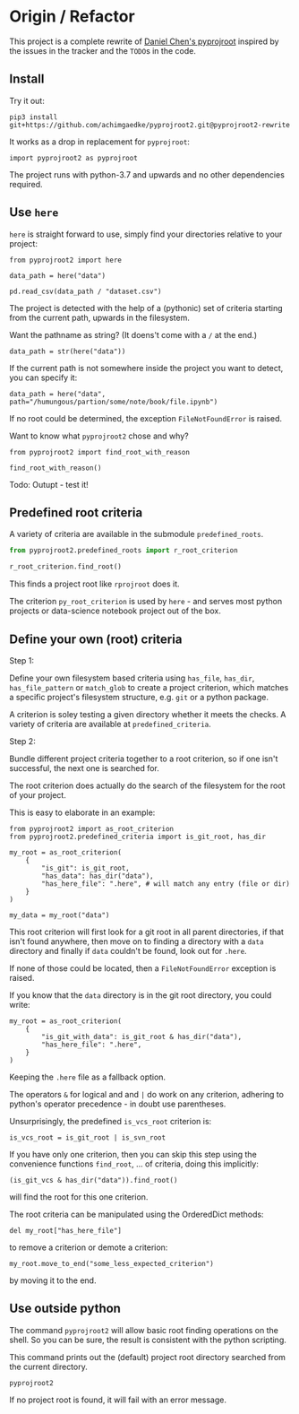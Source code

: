 # Origin / Refactor

This project is a complete rewrite of [Daniel Chen's pyprojroot](https://github.com/chendaniely/pyprojroot)
inspired by  the issues in the tracker and the `TODO`s in the code.

## Install

Try it out:

```shell
pip3 install git+https://github.com/achimgaedke/pyprojroot2.git@pyprojroot2-rewrite
```

It works as a drop in replacement for `pyprojroot`:

```python3
import pyprojroot2 as pyprojroot
```

The project runs with python-3.7 and upwards and no other dependencies
required.

## Use `here`

`here` is straight forward to use, simply find your directories relative to
your project:

```python3
from pyprojroot2 import here

data_path = here("data")

pd.read_csv(data_path / "dataset.csv")
```

The project is detected with the help of a (pythonic) set of criteria starting
from the current path, upwards in the filesystem.

Want the pathname as string? (It doens't come with a `/` at the end.)

```python3
data_path = str(here("data"))
```

If the current path is not somewhere inside the project you want to detect,
you can specify it:

```pyton3
data_path = here("data", path="/humungous/partion/some/note/book/file.ipynb")
```

If no root could be determined, the exception `FileNotFoundError` is raised.

Want to know what `pyprojroot2` chose and why?

```python3
from pyprojroot2 import find_root_with_reason

find_root_with_reason()
```

Todo: Outupt - test it!

## Predefined root criteria

A variety of criteria are available in the submodule `predefined_roots`.

```python
from pyprojroot2.predefined_roots import r_root_criterion

r_root_criterion.find_root()
```

This finds a project root like `rprojroot` does it.

The criterion `py_root_criterion` is used by `here` - and serves most python
projects or data-science notebook project out of the box.

## Define your own (root) criteria

Step 1:

Define your own filesystem based criteria using `has_file`,
`has_dir`, `has_file_pattern` or `match_glob` to create a project
criterion, which matches a specific project's filesystem structure, e.g.
`git` or a python package.

A criterion is soley testing a given directory whether it meets the
checks. A variety of criteria are available at `predefined_criteria`.

Step 2:

Bundle different project criteria together to a root criterion,
so if one isn't successful, the next one is searched for.

The root criterion does actually do the search of the filesystem for
the root of your project.

This is easy to elaborate in an example:

```python3
from pyprojroot2 import as_root_criterion
from pyprojroot2.predefined_criteria import is_git_root, has_dir

my_root = as_root_criterion(
    {
        "is_git": is_git_root,
        "has_data": has_dir("data"),
        "has_here_file": ".here", # will match any entry (file or dir)
    }
)

my_data = my_root("data")
```

This root criterion will first look for a git root in all parent directories,
if that isn't found anywhere, then move on to finding a directory with a
`data` directory and finally if `data` couldn't be found, look out for `.here`.

If none of those could be located, then a `FileNotFoundError` exception
is raised.

If you know that the `data` directory is in the git root directory, you
could write:

```python3
my_root = as_root_criterion(
    {
        "is_git_with_data": is_git_root & has_dir("data"),
        "has_here_file": ".here",
    }
)
```

Keeping the `.here` file as a fallback option.


The operators `&` for logical and and `|` do work on any criterion,
adhering to python's operator precedence - in doubt use parentheses.

Unsurprisingly, the predefined `is_vcs_root` criterion is:

```python3
is_vcs_root = is_git_root | is_svn_root
```

If you have only one criterion, then you can skip this step using the
convenience functions `find_root`, ... of criteria, doing this implicitly:

```python3
(is_git_vcs & has_dir("data")).find_root()
```

will find the root for this one criterion.

The root criteria can be manipulated using the OrderedDict methods:

```python3
del my_root["has_here_file"]
```

to remove a criterion or demote a criterion:

```
my_root.move_to_end("some_less_expected_criterion")
```

by moving it to the end.

## Use outside python

The command `pyprojroot2` will allow basic root finding operations on
the shell. So you can be sure, the result is consistent with the python
scripting.

This command prints out the (default) project root directory searched from the
current directory.

```shell
pyprojroot2
```

If no project root is found, it will fail with an error message.
